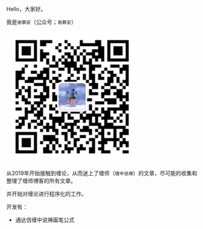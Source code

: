 Hello，大家好。

我是`谢慕安`（公众号；`谢慕安`）

![](/img/qrcode_for_wx.jpg)



从2019年开始接触到缠论，从而迷上了缠师（`缠中说禅`）的文章，尽可能的收集和整理了缠师博客的所有文章。

并开始对缠论进行程序化的工作。

开发有：
- 通达信缠中说禅画笔公式
